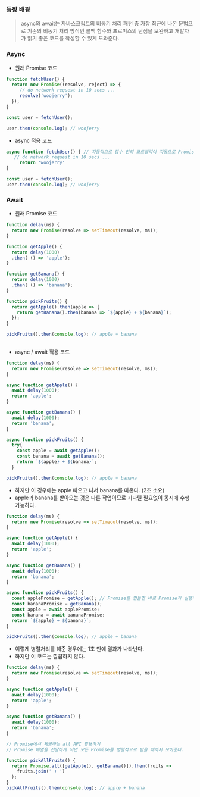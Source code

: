 ### 등장 배경
> async와 await는 자바스크립트의 비동기 처리 패턴 중 가장 최근에 나온 문법으로 기존의 비동기 처리 방식인 콜백 함수와 프로미스의 단점을 보완하고 개발자가 읽기 좋은 코드를 작성할 수 있게 도와준다.

### Async

- 원래 Promise 코드
```js
function fetchUser() {
  return new Promise((resolve, reject) => {
     // do network request in 10 secs ...
     resolve('woojerry');
  });  
}

const user = fetchUser();

user.then(console.log); // woojerry
```

- async 적용 코드

```js
async function fetchUser() { // 자동적으로 함수 안의 코드블럭이 자동으로 Promise로 바뀌게 된다.
   // do network request in 10 secs ...
     return 'woojerry'
}

const user = fetchUser();
user.then(console.log); // woojerry
```

### Await

- 원래 Promise 코드

```js
function delay(ms) {
  return new Promise(resolve => setTimeout(resolve, ms));
}

function getApple() {
  return delay(1000)
  .then( () => 'apple');
}

function getBanana() {
  return delay(1000)
  .then( () => 'banana');
}

function pickFruits() {
  return getApple().then(apple => { 
    return getBanana().then(banana => `${apple} + ${banana}`);
  });
}  

pickFruits().then(console.log); // apple + banana
    
```
- async / await 적용 코드 

```js
function delay(ms) {
  return new Promise(resolve => setTimeout(resolve, ms));
}

async function getApple() {
  await delay(1000);
  return 'apple';
}

async function getBanana() {
  await delay(1000);
  return 'banana';
}

async function pickFruits() {
  try{
    const apple = await getApple();
    const banana = await getBanana();
    return `${apple} + ${banana}`;
  }  

pickFruits().then(console.log); // apple + banana
```

- 하지만 이 경우에는 apple 따오고 나서 banana를 따온다. (2초 소요)
- apple과 banana를 받아오는 것은 다른 작업이므로 기다릴 필요없이 동시에 수행 가능하다.

```js
function delay(ms) {
  return new Promise(resolve => setTimeout(resolve, ms));
}

async function getApple() {
  await delay(1000);
  return 'apple';
}

async function getBanana() {
  await delay(1000);
  return 'banana';
}

async function pickFruits() {
  const applePromise = getApple(); // Promise를 만들면 바로 Promise가 실행이 된다.
  const bananaPromise = getBanana();
  const apple = await applePromise;
  const banana = await bananaPromise;
  return `${apple} + ${banana}`;
}

pickFruits().then(console.log); // apple + banana
```
- 이렇게 병렬처리를 해준 경우에는 1초 만에 결과가 나타난다.
- 하지만 이 코드는 깔끔하지 않다.

```js
function delay(ms) {
  return new Promise(resolve => setTimeout(resolve, ms));
}

async function getApple() {
  await delay(1000);
  return 'apple';
}

async function getBanana() {
  await delay(1000);
  return 'banana';
}

// Promise에서 제공하는 all API 활용하기
// Promise 배열을 전달하게 되면 모든 Promise를 병렬적으로 받을 때까지 모아준다.

function pickAllFruits() {
  return Promise.all([getApple(), getBanana()]).then(fruits =>
    fruits.join(' + ')
  );
}  
pickAllFruits().then(console.log); // apple + banana
```

